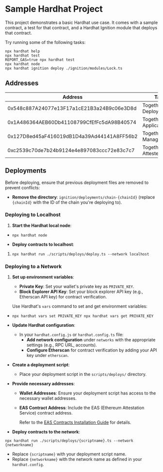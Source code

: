 # Sample Hardhat Project

This project demonstrates a basic Hardhat use case. It comes with a sample contract, a test for that contract, and a Hardhat Ignition module that deploys that contract.

Try running some of the following tasks:

```shell
npx hardhat help
npx hardhat test
REPORT_GAS=true npx hardhat test
npx hardhat node
npx hardhat ignition deploy ./ignition/modules/Lock.ts
```

## Addresses

| Address                                    | Tag                      |
| ------------------------------------------ | ------------------------ |
| 0x548c887A24077e13F17a1cE21B3a24B9c06e3D8d | TogetherCrew Deployer    |
| 0x1A486364AEB60Db41108799CfEfFc5dA98B40574 | TogetherCrew Application |
| 0x127D8ed45aF416019dB1D4a39Ad44141A8FF56b2 | TogetherCrew Manager     |
| 0xc2539c70de7b24b9124e4e897083ccc72e83c7c7 | TogetherCrew Attester    |

## Deployments

Before deploying, ensure that previous deployment files are removed to prevent conflicts:

- **Remove the directory**: `ignition/deployments/chain-{chainId}` (replace `{chainId}` with the ID of the chain you're deploying to).

### Deploying to Localhost

1.  **Start the Hardhat local node**:

- `npx hardhat node`

- **Deploy contracts to localhost**:

1.  `npx hardhat run ./scripts/deploys/deploy.ts --network localhost`

### Deploying to a Network

1.  **Set up environment variables**:

    - **Private Key**: Set your wallet's private key as `PRIVATE_KEY`.
    - **Block Explorer API Key**: Set your block explorer API key (e.g., Etherscan API key) for contract verification.

    Use Hardhat's `vars` command to set and get environment variables:

- `npx hardhat vars set PRIVATE_KEY
npx hardhat vars get PRIVATE_KEY`
- **Update Hardhat configuration**:

  - In your `hardhat.config.js` or `hardhat.config.ts` file:
    - **Add network configuration** under `networks` with the appropriate settings (e.g., RPC URL, accounts).
    - **Configure Etherscan** for contract verification by adding your API key under `etherscan`.

- **Create a deployment script**:

  - Place your deployment script in the `scripts/deploys/` directory.

- **Provide necessary addresses**:

  - **Wallet Addresses**: Ensure your deployment script has access to the necessary wallet addresses.
  - **EAS Contract Address**: Include the EAS (Ethereum Attestation Service) contract address.

    Refer to the [EAS Contracts Installation Guide](https://docs.attest.org/docs/quick--start/contracts#installation) for details.

- **Deploy contracts to the network**:

`npx hardhat run ./scripts/deploys/{scriptname}.ts --network {networkname}`

- Replace `{scriptname}` with your deployment script name.
- Replace `{networkname}` with the network name as defined in your `hardhat.config`.
